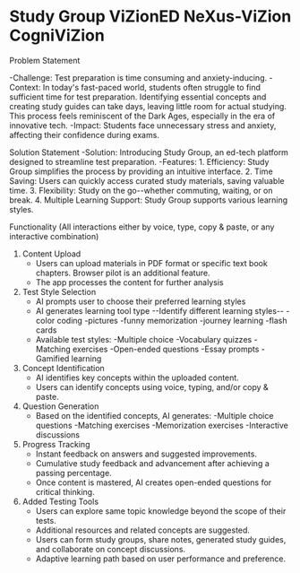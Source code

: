 # Study Group ViZionED NeXus-ViZion CogniViZion

Problem Statement

-Challenge: Test preparation is time consuming and anxiety-inducing.
-Context: In today's fast-paced world, students often struggle to find sufficient time for test preparation. Identifying essential concepts and creating study guides can take days, leaving little room for actual studying. This process feels reminiscent of the Dark Ages, especially in the era of innovative tech.
-Impact: Students face unnecessary stress and anxiety, affecting their confidence during exams.

Solution Statement
-Solution: Introducing Study Group, an ed-tech platform designed to streamline test preparation.
-Features:
    1. Efficiency: Study Group simplifies the process by providing an intuitive interface.
    2. Time Saving: Users can quickly access curated study materials, saving valuable time.
    3. Flexibility: Study on the go--whether commuting, waiting, or on break.
    4. Multiple Learning Support: Study Group supports various learning styles.

Functionality (All interactions either by voice, type, copy & paste, or any interactive combination)

1. Content Upload
    * Users can upload materials in PDF format or specific text book chapters. Browser pilot is an additional feature.
    * The app processes the content for further analysis
2. Test Style Selection
    * AI prompts user to choose their preferred learning styles
    * AI generates learning tool type
        --Identify different learning styles--
        -color coding
        -pictures
        -funny memorization
        -journey learning
        -flash cards
    * Available test styles:
        -Multiple choice
        -Vocabulary quizzes
        -Matching exercises
        -Open-ended questions
        -Essay prompts
        -Gamified learning
3. Concept Identification
    * AI identifies key concepts within the uploaded content.
    * Users can identify concepts using voice, typing, and/or copy & paste.
4. Question Generation
    * Based on the identified concepts, AI generates:
        -Multiple choice questions
        -Matching exercises
        -Memorization exercises
        -Interactive discussions
5. Progress Tracking
    * Instant feedback on answers and suggested improvements.
    * Cumulative study feedback and advancement after achieving a passing percentage.
    * Once content is mastered, AI creates open-ended questions for critical thinking.
6. Added Testing Tools
    * Users can explore same topic knowledge beyond the scope of their tests.
    * Additional resources and related concepts are suggested.
    * Users can form study groups, share notes, generated study guides, and collaborate on concept discussions.
    * Adaptive learning path based on user performance and preference.
